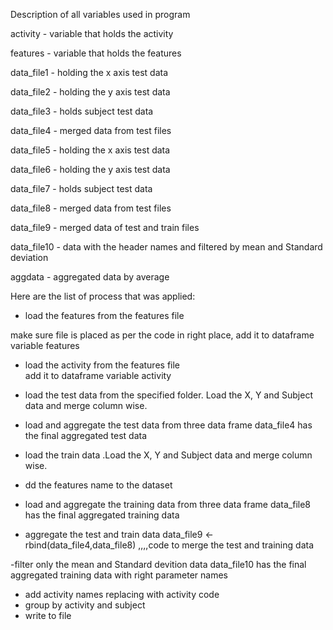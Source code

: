 Description of all variables used in program

activity - variable that holds the activity

features - variable that holds the features

data_file1 - holding the x axis test data

data_file2 - holding the y axis test data

data_file3 - holds subject test data

data_file4 - merged data from test files 

data_file5 - holding the x axis test data

data_file6 - holding the y axis test data

data_file7 - holds subject test data

data_file8 - merged data from test files 

data_file9 - merged data of test and train files

data_file10 - data with the header names and filtered by mean and Standard deviation

aggdata - aggregated data by average

Here are the list of process that was applied:

- load the features from the features file  

make sure file is placed as per the code in right place, add it to dataframe variable features
- load the activity from the features file  
add it to dataframe variable activity
- load the test data  from the specified folder. Load the X, Y and Subject data and merge column wise.
- load and aggregate the test data from three data frame
data_file4 has the final aggregated test data
- load the train data  .Load the X, Y and Subject data and merge column wise.
- dd the features name to the dataset
- load and aggregate the training data from three data frame
data_file8 has the final aggregated training data

- aggregate the test and train data
  data_file9 <-  rbind(data_file4,data_file8) ,,,,code to merge the test and training data

-filter only the mean and Standard devition data 
data_file10 has the final aggregated training data with right parameter names 

- add activity names replacing with activity code                     
- group by activity and subject                     
- write to file                     
  
  
